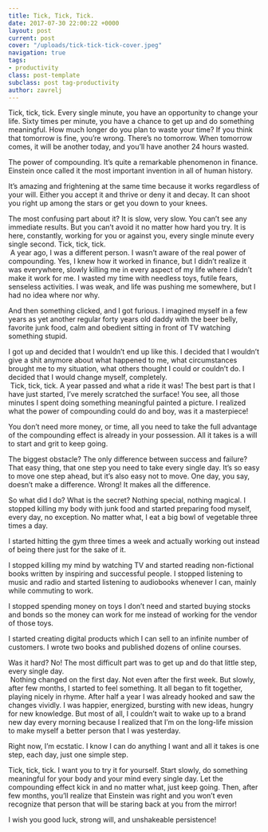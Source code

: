 ```yaml
---
title: Tick, Tick, Tick.
date: 2017-07-30 22:00:22 +0000
layout: post
current: post
cover: "/uploads/tick-tick-tick-cover.jpeg"
navigation: true
tags:
- productivity
class: post-template
subclass: post tag-productivity
author: zavrelj
---
```

Tick, tick, tick. Every single minute, you have an opportunity to change your life. Sixty times per minute, you have a chance to get up and do something meaningful. How much longer do you plan to waste your time? If you think that tomorrow is fine, you’re wrong. There’s no tomorrow. When tomorrow comes, it will be another today, and you’ll have another 24 hours wasted.

The power of compounding. It’s quite a remarkable phenomenon in finance. Einstein once called it the most important invention in all of human history.

It’s amazing and frightening at the same time because it works regardless of your will. Either you accept it and thrive or deny it and decay. It can shoot you right up among the stars or get you down to your knees.

The most confusing part about it? It is slow, very slow. You can’t see any immediate results. But you can’t avoid it no matter how hard you try. It is here, constantly, working for you or against you, every single minute every single second. Tick, tick, tick.   
 A year ago, I was a different person. I wasn’t aware of the real power of compounding. Yes, I knew how it worked in finance, but I didn’t realize it was everywhere, slowly killing me in every aspect of my life where I didn’t make it work for me. I wasted my time with needless toys, futile fears, senseless activities. I was weak, and life was pushing me somewhere, but I had no idea where nor why.

And then something clicked, and I got furious. I imagined myself in a few years as yet another regular forty years old daddy with the beer belly, favorite junk food, calm and obedient sitting in front of TV watching something stupid.

I got up and decided that I wouldn’t end up like this. I decided that I wouldn’t give a shit anymore about what happened to me, what circumstances brought me to my situation, what others thought I could or couldn’t do. I decided that I would change myself, completely.   
 Tick, tick, tick. A year passed and what a ride it was! The best part is that I have just started, I’ve merely scratched the surface! You see, all those minutes I spent doing something meaningful painted a picture. I realized what the power of compounding could do and boy, was it a masterpiece!

You don’t need more money, or time, all you need to take the full advantage of the compounding effect is already in your possession. All it takes is a will to start and grit to keep going.

The biggest obstacle? The only difference between success and failure? That easy thing, that one step you need to take every single day. It’s so easy to move one step ahead, but it’s also easy not to move. One day, you say, doesn’t make a difference. Wrong! It makes all the difference.

So what did I do? What is the secret? Nothing special, nothing magical. I stopped killing my body with junk food and started preparing food myself, every day, no exception. No matter what, I eat a big bowl of vegetable three times a day.

I started hitting the gym three times a week and actually working out instead of being there just for the sake of it.

I stopped killing my mind by watching TV and started reading non-fictional books written by inspiring and successful people. I stopped listening to music and radio and started listening to audiobooks whenever I can, mainly while commuting to work.

I stopped spending money on toys I don’t need and started buying stocks and bonds so the money can work for me instead of working for the vendor of those toys.

I started creating digital products which I can sell to an infinite number of customers. I wrote two books and published dozens of online courses.

Was it hard? No! The most difficult part was to get up and do that little step, every single day.   
 Nothing changed on the first day. Not even after the first week. But slowly, after few months, I started to feel something. It all began to fit together, playing nicely in rhyme. After half a year I was already hooked and saw the changes vividly. I was happier, energized, bursting with new ideas, hungry for new knowledge. But most of all, I couldn’t wait to wake up to a brand new day every morning because I realized that I’m on the long-life mission to make myself a better person that I was yesterday.

Right now, I’m ecstatic. I know I can do anything I want and all it takes is one step, each day, just one simple step.

Tick, tick, tick. I want you to try it for yourself. Start slowly, do something meaningful for your body and your mind every single day. Let the compounding effect kick in and no matter what, just keep going. Then, after few months, you’ll realize that Einstein was right and you won’t even recognize that person that will be staring back at you from the mirror!

I wish you good luck, strong will, and unshakeable persistence!